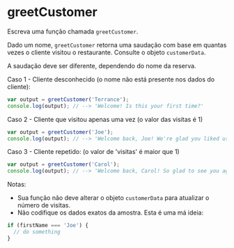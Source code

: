 # greetCustomer

Escreva uma função chamada `greetCustomer`.

Dado um nome, `greetCustomer` retorna uma saudação com base em quantas vezes o
cliente visitou o restaurante. Consulte o objeto `customerData`.

A saudação deve ser diferente, dependendo do nome da reserva.

Caso 1 - Cliente desconhecido \(o nome não está presente nos dados do
cliente\):

```javascript
var output = greetCustomer('Terrance');
console.log(output); // --> 'Welcome! Is this your first time?'
```

Caso 2 - Cliente que visitou apenas uma vez \(o valor das visitas é 1\)

```javascript
var output = greetCustomer('Joe');
console.log(output); // --> 'Welcome back, Joe! We're glad you liked us the first time!'
```

Caso 3 - Cliente repetido: \(o valor de 'visitas' é maior que 1\)

```javascript
var output = greetCustomer('Carol');
console.log(output); // --> 'Welcome back, Carol! So glad to see you again!'
```

Notas:

* Sua função não deve alterar o objeto `customerData` para atualizar o número
  de visitas.
* Não codifique os dados exatos da amostra. Esta é uma má ideia:

```javascript
if (firstName === 'Joe') {
  // do something
}
```
